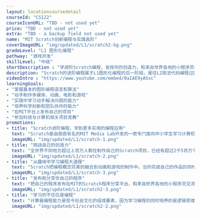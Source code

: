 ```yaml
---
layout: locationcoursedetail
courseId: "CS122"
courseIconURL: "TBD - not used yet"
price: "TBD - not used yet"
extra: "TBD - a backup field not used yet"
name: "MIT Scratch创新编程与实践高阶"
coverImageURL: "img/updated/L1/scratch2-bg.png"
gradeLevel: "L1 图形化编程"
pathway: "游戏开发"
skillLevel: "中级"
shortDescription : "学进阶Scratch编程，发挥你的创造力，和来自世界各地的小程序员分享你的作品"
description: "Scratch的进阶编程属于L1图形化编程的后一阶段，是往L2简洁代码编程过度的最后一个课程。该课程强调学生的综合应用能力培养，不但要求同学完成Scratch高级知识点，更重要的目标是培养同学设计编程算法和系统应用的能力背景，能够完全把自己的idea独立动手实现。 "
videoIntro : "https://www.youtube.com/embed/0aIAE9yASxc"
learningGoals:
- "掌握基本的图形编程语言和算法"
- "动手制作多媒体、动画、电影和游戏"
- "实践中学习动手解决问题的能力"
- "培养科学创新和团队协作的能力"
- "在MIT平台上发布自己的项目"
- "参加科技与计算机相关项目竞赛"
promotions:
- title: "Scratch进阶编程，学到更多实用的编程应用"
  text: "Scratch是由鼎鼎有名的MIT Media Lab开发的一款专门面向中小学生学习计算机编程的教育平台。Scratch进阶编程提供给同学们更丰富的应用场景，不仅能把编程概念继续加深，还可以了解更多有趣的项目。"
  imageURL: "img/updated/L1/scratch-1.png"
- title: "挑战自己的创造力"
  text: "全世界不同地方超过上百万人都在制作自己的Scratch项目，已经有超过2千5百万个程序发布在Scratch的分享平台中。还不快来加入这个社区展示一下你的创意是什么？"
  imageURL: "img/updated/L1/scratch-2.png"
- title: "从趣味中学习编程大道理"
  text: "Scratch把编程概念完美的融合到动画和游戏的制作中。当你完成自己的作品的同时，你已经不知不觉的掌握了变量、循环、函数等这些编程的基本概念，为下一步学习真正的编程打下坚实的基础。"
  imageURL: "img/updated/L1/scratch-3.png"
- title: "发布和分享你自己的程序"
  text: "把自己的程序发布在MIT的Scratch程序分享平台，和来自世界各地的小程序员交流你的作品，让大家为你的创意点赞！"
  imageURL: "img/updated/L1/scratch2-3.png"
- title: "学习的不仅仅是编程"
  text: "计算器编程能力是现今社会文化的组成要素，因为学习编程的同时培养的是逻辑思维、计算能力、创新和想象力。孩子们在编程解决问题的同时，同时得到的是信心！"
  imageURL: "img/updated/L1/scratch2-2.png"
---
```

